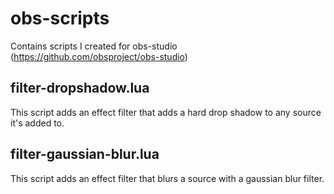 # obs-scripts
Contains scripts I created for obs-studio (https://github.com/obsproject/obs-studio)

## filter-dropshadow.lua
This script adds an effect filter that adds a hard drop shadow to any source it's added to.

## filter-gaussian-blur.lua
This script adds an effect filter that blurs a source with a gaussian blur filter.
